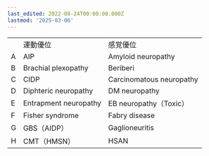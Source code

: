```yaml
---
last_edited: 2022-08-24T00:00:00.000Z
lastmod: '2025-03-06'
---
```





|   |   |   |
|---|---|---|
||運動優位|感覚優位|
|A|AIP|Amyloid neuropathy|
|B|Brachial plexopathy|Beriberi|
|C|CIDP|Carcinomatous neuropathy|
|D|Diphteric neuropathy|DM neuropathy|
|E|Entrapment neuropathy|EB neuropathy（Toxic）|
|F|Fisher syndrome|Fabry disease|
|G|GBS（AIDP）|Gaglioneuritis|
|H|CMT（HMSN）|HSAN|

